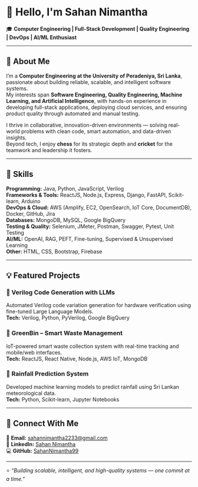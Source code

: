 # 👋 Hello, I'm Sahan Nimantha  

🎓 **Computer Engineering | Full-Stack Development | Quality Engineering | DevOps | AI/ML Enthusiast**

---

## 🚀 About Me  

I’m a **Computer Engineering at the University of Peradeniya, Sri Lanka**, passionate about building reliable, scalable, and intelligent software systems.  
My interests span **Software Engineering, Quality Engineering, Machine Learning, and Artificial Intelligence**, with hands-on experience in developing full-stack applications, deploying cloud services, and ensuring product quality through automated and manual testing.  

I thrive in collaborative, innovation-driven environments — solving real-world problems with clean code, smart automation, and data-driven insights.  
Beyond tech, I enjoy **chess** for its strategic depth and **cricket** for the teamwork and leadership it fosters.  

---

## 🧠 Skills  

**Programming:** Java, Python, JavaScript, Verilog  
**Frameworks & Tools:** ReactJS, Node.js, Express, Django, FastAPI, Scikit-learn, Arduino  
**DevOps & Cloud:** AWS (Amplify, EC2, OpenSearch, IoT Core, DocumentDB), Docker, GitHub, Jira  
**Databases:** MongoDB, MySQL, Google BigQuery  
**Testing & Quality:** Selenium, JMeter, Postman, Swagger, Pytest, Unit Testing  
**AI/ML:** OpenAI, RAG, PEFT, Fine-tuning, Supervised & Unsupervised Learning  
**Other:** HTML, CSS, Bootstrap, Firebase  

---

## 💡 Featured Projects  

### 🔹 Verilog Code Generation with LLMs  
Automated Verilog code variation generation for hardware verification using fine-tuned Large Language Models.  
**Tech:** Verilog, Python, PyVerilog, Google BigQuery  

### 🔹 GreenBin – Smart Waste Management  
IoT-powered smart waste collection system with real-time tracking and mobile/web interfaces.  
**Tech:** ReactJS, React Native, Node.js, AWS IoT, MongoDB  

### 🔹 Rainfall Prediction System  
Developed machine learning models to predict rainfall using Sri Lankan meteorological data.  
**Tech:** Python, Scikit-learn, Jupyter Notebooks  

---

## 🤝 Connect With Me  

📧 **Email:** [sahannimantha2233@gmail.com](mailto:sahannimantha2233@gmail.com)  
💼 **LinkedIn:** [Sahan Nimantha](https://www.linkedin.com/in/sahan-nimantha)  
💻 **GitHub:** [SahanNimantha99](https://github.com/SahanNimantha99)  

---

⭐ _“Building scalable, intelligent, and high-quality systems — one commit at a time.”_

